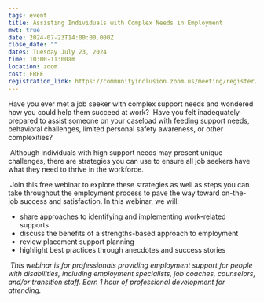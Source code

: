 ```yaml
---
tags: event
title: Assisting Individuals with Complex Needs in Employment
mwt: true
date: 2024-07-23T14:00:00.000Z
close_date: ""
dates: Tuesday July 23, 2024
time: 10:00-11:00am
location: zoom
cost: FREE
registration_link: https://communityinclusion.zoom.us/meeting/register/tJEkduGvrTorH9UwG-V5sTujsjRgixcCk3P8#/registration
---
```

Have you ever met a job seeker with complex support needs and wondered how you could help them succeed at work?  Have you felt inadequately prepared to assist someone on your caseload with feeding support needs, behavioral challenges, limited personal safety awareness, or other complexities?

 Although individuals with high support needs may present unique challenges, there are strategies you can use to ensure all job seekers have what they need to thrive in the workforce. 

 Join this free webinar to explore these strategies as well as steps you can take throughout the employment process to pave the way toward on-the-job success and satisfaction. In this webinar, we will: 

* share approaches to identifying and implementing work-related supports
* discuss the benefits of a strengths-based approach to employment
* review placement support planning
* highlight best practices through anecdotes and success stories 

 *This webinar is for professionals providing employment support for people with disabilities, including employment specialists, job coaches, counselors, and/or transition staff. Earn 1 hour of professional development for attending.*